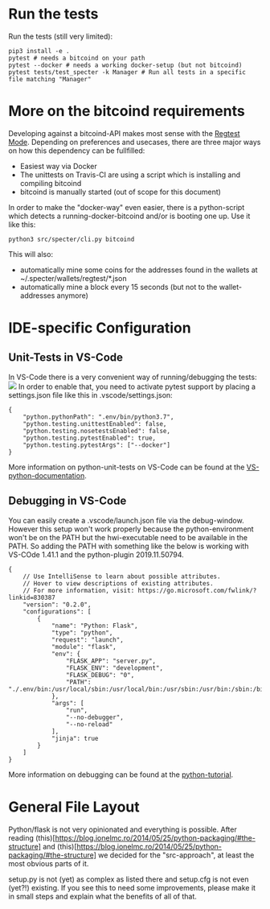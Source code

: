 # Run the tests
Run the tests (still very limited):

```
pip3 install -e .
pytest # needs a bitcoind on your path
pytest --docker # needs a working docker-setup (but not bitcoind)
pytest tests/test_specter -k Manager # Run all tests in a specific file matching "Manager"
```

# More on the bitcoind requirements
Developing against a bitcoind-API makes most sense with the [Regtest Mode](https://bitcoin.org/en/developer-examples#regtest-mode). Depending on preferences and usecases, there are three major ways on how this dependency can be fullfilled:
* Easiest way via Docker
* The unittests on Travis-CI are using a script which is installing and compiling bitcoind
* bitcoind is manually started (out of scope for this document)

In order to make the "docker-way" even easier, there is a python-script which detects a running-docker-bitcoind and/or is booting one up. Use it like this:

```
python3 src/specter/cli.py bitcoind
```

This will also:
* automatically mine some coins for the addresses found in the wallets at ~/.specter/wallets/regtest/*.json 
* automatically mine a block every 15 seconds (but not to the wallet-addresses anymore)

# IDE-specific Configuration

## Unit-Tests in VS-Code
In VS-Code there is a very convenient way of running/debugging the tests:
<img src=https://code.visualstudio.com/assets/docs/python/testing/editor-adornments-unittest.png>
In order to enable that, you need to activate pytest support by placing a settings.json file like this in .vscode/settings.json:

```
{
    "python.pythonPath": ".env/bin/python3.7",
    "python.testing.unittestEnabled": false,
    "python.testing.nosetestsEnabled": false,
    "python.testing.pytestEnabled": true,
    "python.testing.pytestArgs": ["--docker"]
}
```
More information on python-unit-tests on VS-Code can be found at the [VS-python-documentation](https://code.visualstudio.com/docs/python/testing).

## Debugging in VS-Code
You can easily create a .vscode/launch.json file via the debug-window. However this setup won't work properly because the python-environment won't be on the PATH but the hwi-executable need to be available in the PATH. So adding the PATH with something like the below is working with VS-COde 1.41.1 and the python-plugin 2019.11.50794.


```
{
    // Use IntelliSense to learn about possible attributes.
    // Hover to view descriptions of existing attributes.
    // For more information, visit: https://go.microsoft.com/fwlink/?linkid=830387
    "version": "0.2.0",
    "configurations": [
        {
            "name": "Python: Flask",
            "type": "python",
            "request": "launch",
            "module": "flask",
            "env": {
                "FLASK_APP": "server.py",
                "FLASK_ENV": "development",
                "FLASK_DEBUG": "0",
                "PATH": "./.env/bin:/usr/local/sbin:/usr/local/bin:/usr/sbin:/usr/bin:/sbin:/bin"
            },
            "args": [
                "run",
                "--no-debugger",
                "--no-reload"
            ],
            "jinja": true
        }
    ]
}
```

More information on debugging can be found at the [python-tutorial](https://code.visualstudio.com/docs/python/python-tutorial#_configure-and-run-the-debugger).

# General File Layout
Python/flask is not very opinionated and everything is possible. After reading (this)[https://blog.ionelmc.ro/2014/05/25/python-packaging/#the-structure] and (this)[https://blog.ionelmc.ro/2014/05/25/python-packaging/#the-structure] we decided for the "src-approach", at least the most obvious parts of it.

setup.py is not (yet) as complex as listed there and setup.cfg is not even (yet?!) existing.
If you see this to need some improvements, please make it in small steps and explain what the benefits of all of that.
